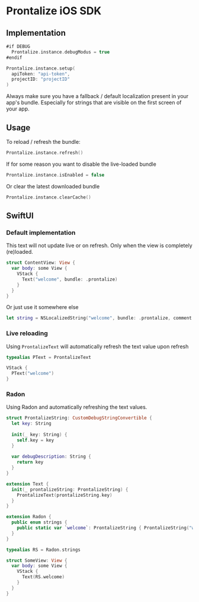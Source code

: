 # Prontalize iOS SDK

## Implementation

```swift
#if DEBUG
  Prontalize.instance.debugModus = true
#endif

Prontalize.instance.setup(
  apiToken: "api-token",
  projectID: "projectID"
)
```

Always make sure you have a fallback / default localization present in your app's bundle.
Especially for strings that are visible on the first screen of your app.

## Usage

To reload / refresh the bundle:

```swift
Prontalize.instance.refresh()
```

If for some reason you want to disable the live-loaded bundle

```swift
Prontalize.instance.isEnabled = false
```

Or clear the latest downloaded bundle

```swift
Prontalize.instance.clearCache()
```

## SwiftUI

### Default implementation

This text will not update live or on refresh. Only when the view is completely (re)loaded.

```swift
struct ContentView: View {
  var body: some View {
    VStack {
      Text("welcome", bundle: .prontalize)
    }
  }
}
```

Or just use it somewhere else

```swift
let string = NSLocalizedString("welcome", bundle: .prontalize, comment: "")
```

### Live reloading

Using `ProntalizeText` will automatically refresh the text value upon refresh

```swift
typealias PText = ProntalizeText

VStack {
  PText("welcome")
}
```

### Radon

Using Radon and automatically refreshing the text values.

```swift
struct ProntalizeString: CustomDebugStringConvertible {
  let key: String
  
  init(_ key: String) {
    self.key = key
  }
  
  var debugDescription: String {
    return key
  }
}

extension Text {
  init(_ prontalizeString: ProntalizeString) {
    ProntalizeText(prontalizeString.key)
  }
}

extension Radon {
  public enum strings {
    public static var `welcome`: ProntalizeString { ProntalizeString("welcome") }
  }
}

typealias RS = Radon.strings

struct SomeView: View {
  var body: some View {
    VStack {
      Text(RS.welcome)
    }
  }
}

```